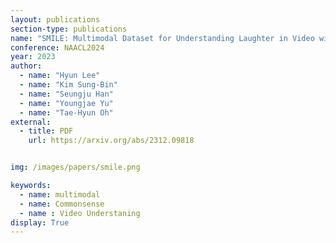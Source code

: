 ```yaml
---
layout: publications
section-type: publications
name: "SMILE: Multimodal Dataset for Understanding Laughter in Video with Language Models"
conference: NAACL2024
year: 2023
author:
  - name: "Hyun Lee"
  - name: "Kim Sung-Bin"
  - name: "Seungju Han"
  - name: "Youngjae Yu"
  - name: "Tae-Hyun Oh"
external:
  - title: PDF
    url: https://arxiv.org/abs/2312.09818


img: /images/papers/smile.png

keywords:
  - name: multimodal
  - name: Commonsense
  - name : Video Understaning
display: True
---
```


